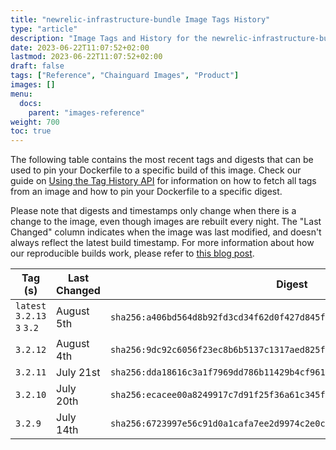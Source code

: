 ```yaml
---
title: "newrelic-infrastructure-bundle Image Tags History"
type: "article"
description: "Image Tags and History for the newrelic-infrastructure-bundle Chainguard Image"
date: 2023-06-22T11:07:52+02:00
lastmod: 2023-06-22T11:07:52+02:00
draft: false
tags: ["Reference", "Chainguard Images", "Product"]
images: []
menu:
  docs:
    parent: "images-reference"
weight: 700
toc: true
---
```


The following table contains the most recent tags and digests that can be used to pin your Dockerfile to a specific build of this image. Check our guide on [Using the Tag History API](/chainguard/chainguard-images/using-the-tag-history-api/) for information on how to fetch all tags from an image and how to pin your Dockerfile to a specific digest.

Please note that digests and timestamps only change when there is a change to the image, even though images are rebuilt every night. The "Last Changed" column indicates when the image was last modified, and doesn't always reflect the latest build timestamp. For more information about how our reproducible builds work, please refer to [this blog post](https://www.chainguard.dev/unchained/reproducing-chainguards-reproducible-image-builds).

| Tag (s)                      | Last Changed | Digest                                                                    |
|------------------------------|--------------|---------------------------------------------------------------------------|
|  `latest` `3.2.13` `3` `3.2` | August 5th   | `sha256:a406bd564d8b92fd3cd34f62d0f427d845f7e5b7b7829a199e64c9e6cc53bdf2` |
|  `3.2.12`                    | August 4th   | `sha256:9dc92c6056f23ec8b6b5137c1317aed825fae239950044430c98bdc0851f3296` |
|  `3.2.11`                    | July 21st    | `sha256:dda18616c3a1f7969dd786b11429b4cf961f03029875bbcf18730886d8a96b4f` |
|  `3.2.10`                    | July 20th    | `sha256:ecacee00a8249917c7d91f25f36a61c345fd0e4e03e5fea3eaab7a5c1d2cc33f` |
|  `3.2.9`                     | July 14th    | `sha256:6723997e56c91d0a1cafa7ee2d9974c2e0c76de8b74f30d7a10e9697f22e0195` |
